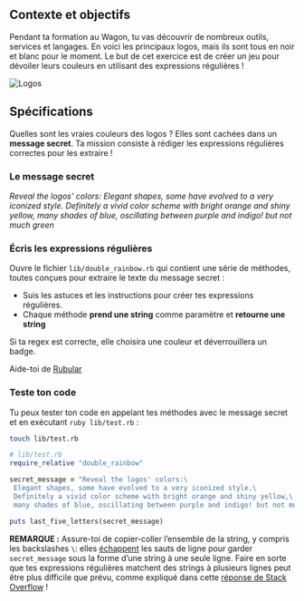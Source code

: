 ## Contexte et objectifs

Pendant ta formation au Wagon, tu vas découvrir de nombreux outils, services et langages. En voici les principaux logos, mais ils sont tous en noir et blanc pour le moment. Le but de cet exercice est de créer un jeu pour dévoiler leurs couleurs en utilisant des expressions régulières !

![Logos](https://raw.githubusercontent.com/lewagon/fullstack-images/master/ruby/double-rainbow_logos.png)

## Spécifications

Quelles sont les vraies couleurs des logos ? Elles sont cachées dans un **message secret**. Ta mission consiste à rédiger les expressions régulières correctes pour les extraire !

### Le message secret

*Reveal the logos' colors: Elegant shapes, some have evolved to a very iconized style. Definitely a vivid color scheme with bright orange and shiny yellow, many shades of blue, oscillating between purple and indigo! but not much green*

### Écris les expressions régulières

Ouvre le fichier `lib/double_rainbow.rb` qui contient une série de méthodes, toutes conçues pour extraire le texte du message secret :
- Suis les astuces et les instructions pour créer tes expressions régulières.
- Chaque méthode **prend une string** comme paramètre et **retourne une string**

Si ta regex est correcte, elle choisira une couleur et déverrouillera un badge.

Aide-toi de [Rubular](http://rubular.com/)

### Teste ton code

Tu peux tester ton code en appelant tes méthodes avec le message secret et en exécutant `ruby lib/test.rb` :

```bash
touch lib/test.rb
```

```ruby
# lib/test.rb
require_relative "double_rainbow"

secret_message = "Reveal the logos' colors:\
 Elegant shapes, some have evolved to a very iconized style.\
 Definitely a vivid color scheme with bright orange and shiny yellow,\
 many shades of blue, oscillating between purple and indigo! but not much green"

puts last_five_letters(secret_message)
```

**REMARQUE :** Assure-toi de copier-coller l’ensemble de la string, y compris les backslashes `\`: elles [échappent](https://blog.appsignal.com/2016/12/21/ruby-magic-escaping-in-ruby.html) les sauts de ligne pour garder `secret_message` sous la forme d’une string à une seule ligne. Faire en sorte que tes expressions régulières matchent des strings à plusieurs lignes peut être plus difficile que prévu, comme expliqué dans cette [réponse de Stack Overflow](https://stackoverflow.com/questions/4257071/ruby-regex-matches-start-of-line-even-without-m-modifier/4257912#4257912) !
